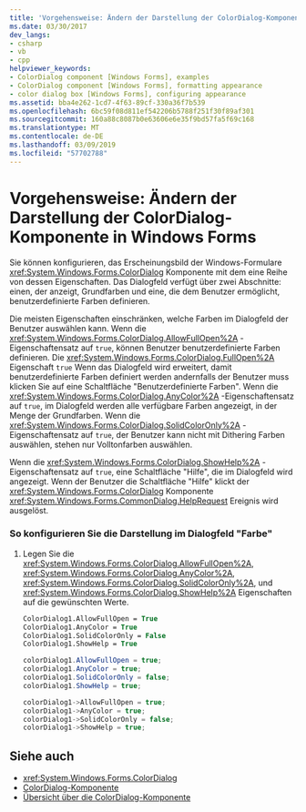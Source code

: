 ```yaml
---
title: 'Vorgehensweise: Ändern der Darstellung der ColorDialog-Komponente in Windows Forms'
ms.date: 03/30/2017
dev_langs:
- csharp
- vb
- cpp
helpviewer_keywords:
- ColorDialog component [Windows Forms], examples
- ColorDialog component [Windows Forms], formatting appearance
- color dialog box [Windows Forms], configuring appearance
ms.assetid: bba4e262-1cd7-4f63-89cf-330a36f7b539
ms.openlocfilehash: 6bc59f08d811ef542206b5788f251f30f89af301
ms.sourcegitcommit: 160a88c8087b0e63606e6e35f9bd57fa5f69c168
ms.translationtype: MT
ms.contentlocale: de-DE
ms.lasthandoff: 03/09/2019
ms.locfileid: "57702788"
---
```

# <a name="how-to-change-the-appearance-of-the-windows-forms-colordialog-component"></a>Vorgehensweise: Ändern der Darstellung der ColorDialog-Komponente in Windows Forms
Sie können konfigurieren, das Erscheinungsbild der Windows-Formulare <xref:System.Windows.Forms.ColorDialog> Komponente mit dem eine Reihe von dessen Eigenschaften. Das Dialogfeld verfügt über zwei Abschnitte: einen, der anzeigt, Grundfarben und eine, die dem Benutzer ermöglicht, benutzerdefinierte Farben definieren.  
  
 Die meisten Eigenschaften einschränken, welche Farben im Dialogfeld der Benutzer auswählen kann. Wenn die <xref:System.Windows.Forms.ColorDialog.AllowFullOpen%2A> -Eigenschaftensatz auf `true`, können Benutzer benutzerdefinierte Farben definieren. Die <xref:System.Windows.Forms.ColorDialog.FullOpen%2A> Eigenschaft `true` Wenn das Dialogfeld wird erweitert, damit benutzerdefinierte Farben definiert werden andernfalls der Benutzer muss klicken Sie auf eine Schaltfläche "Benutzerdefinierte Farben". Wenn die <xref:System.Windows.Forms.ColorDialog.AnyColor%2A> -Eigenschaftensatz auf `true`, im Dialogfeld werden alle verfügbare Farben angezeigt, in der Menge der Grundfarben. Wenn die <xref:System.Windows.Forms.ColorDialog.SolidColorOnly%2A> -Eigenschaftensatz auf `true`, der Benutzer kann nicht mit Dithering Farben auswählen, stehen nur Volltonfarben auswählen.  
  
 Wenn die <xref:System.Windows.Forms.ColorDialog.ShowHelp%2A> -Eigenschaftensatz auf `true`, eine Schaltfläche "Hilfe", die im Dialogfeld wird angezeigt. Wenn der Benutzer die Schaltfläche "Hilfe" klickt der <xref:System.Windows.Forms.ColorDialog> Komponente <xref:System.Windows.Forms.CommonDialog.HelpRequest> Ereignis wird ausgelöst.  
  
### <a name="to-configure-the-appearance-of-the-color-dialog-box"></a>So konfigurieren Sie die Darstellung im Dialogfeld "Farbe"  
  
1.  Legen Sie die <xref:System.Windows.Forms.ColorDialog.AllowFullOpen%2A>, <xref:System.Windows.Forms.ColorDialog.AnyColor%2A>, <xref:System.Windows.Forms.ColorDialog.SolidColorOnly%2A>, und <xref:System.Windows.Forms.ColorDialog.ShowHelp%2A> Eigenschaften auf die gewünschten Werte.  
  
    ```vb  
    ColorDialog1.AllowFullOpen = True  
    ColorDialog1.AnyColor = True  
    ColorDialog1.SolidColorOnly = False  
    ColorDialog1.ShowHelp = True  
    ```  
  
    ```csharp  
    colorDialog1.AllowFullOpen = true;  
    colorDialog1.AnyColor = true;  
    colorDialog1.SolidColorOnly = false;  
    colorDialog1.ShowHelp = true;  
    ```  
  
    ```cpp  
    colorDialog1->AllowFullOpen = true;  
    colorDialog1->AnyColor = true;  
    colorDialog1->SolidColorOnly = false;  
    colorDialog1->ShowHelp = true;  
    ```  
  
## <a name="see-also"></a>Siehe auch
- <xref:System.Windows.Forms.ColorDialog>
- [ColorDialog-Komponente](colordialog-component-windows-forms.md)
- [Übersicht über die ColorDialog-Komponente](colordialog-component-overview-windows-forms.md)
